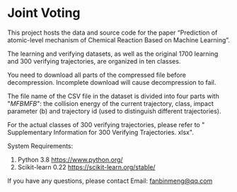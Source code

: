 # Joint Voting
This project hosts the data and source code for the paper “Prediction of atomic-level mechanism of Chemical Reaction Based on Machine Learning”.

The learning and verifying datasets, as well as the original 1700 learning and 300 verifying trajectories, are organized in ten classes.

You need to download all parts of the compressed file before decompression. Incomplete download will cause decompression to fail.

The file name of the CSV file in the dataset is divided into four parts with "$MFBMFB$": the collision energy of the current trajectory, class, impact parameter (b) and trajectory id (used to distinguish different trajectories).

For the actual classes of 300 verifying trajectories, please refer to " Supplementary Information for 300 Verifying Trajectories. xlsx".

System Requirements:
1.	Python 3.8         https://www.python.org/
2.	Scikit-learn 0.22    https://scikit-learn.org/stable/

If you have any questions, please contact Email: fanbinmeng@qq.com
